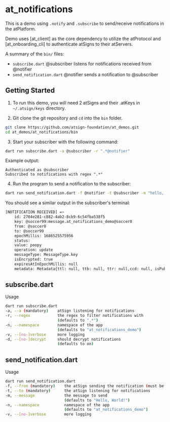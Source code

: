 # at_notifications

This is a demo using `.notify` and `.subscribe` to send/receive notifications in the atPlatform.

Demo uses [at_client] as the core dependency to utilize the atProtocol and [at_onboarding_cli] to authenticate atSigns to their atServers.

A summary of the `bin/` files:

- `subscribe.dart` @subscriber listens for notifications received from @notifier
- `send_notification.dart` @notifier sends a notification to @subscriber

## Getting Started

1. To run this demo, you will need 2 atSigns and their .atKeys in `~/.atsign/keys` directory.

2. Git clone the git repository and `cd` into the `bin` folder.

```sh
git clone https://github.com/atsign-foundation/at_demos.git
cd at_demos/at_notifications/bin
```

3. Start your subscriber with the following command:

```sh
dart run subscribe.dart -a @subscriber -r ".*@notifier"
```

Example output:

```
Authenticated as @subscriber
Subscribed to notifications with regex ".*"
```

4. Run the program to send a notification to the subscriber:

```sh
dart run send_notification.dart -f @notifier -t @subscriber -m "hello, world"
```

You should see a similar output in the subscriber's terminal:

```sh
[NOTIFICATION RECEIVED] =>
    id: 2704e281-c882-4ab2-8cb9-6c54fba538f5
    key: @soccer99:message.at_notifications_demo@soccer0
    from: @soccer0
    to: @soccer99
    epochMillis: 1686525575956
    status: 
    value: poopy
    operation: update
    messageType: MessageType.key
    isEncrypted: true
    expiresAtInEpochMillis: null
    metadata: Metadata{ttl: null, ttb: null, ttr: null,ccd: null, isPublic: false, isHidden: false, availableAt : null, expiresAt : null, refreshAt : null, createdAt : null, updatedAt : null, isBinary : false, isEncrypted : null, isCached : false, dataSignature: null, sharedKeyStatus: null, encryptedSharedKey: null, pubKeyCheckSum: null, encoding: null, encKeyName: null, encAlgo: null, ivNonce: 65NeBNKzEqksyeTS1Wbm+g==, skeEncKeyName: null, skeEncAlgo: null}
```

## subscribe.dart

Usage

```sh
dart run subscribe.dart
-a, --a (mandatory)    atSign listening for notifications
-r, --regex            the regex to filter notifications with
                       (defaults to ".*")
-n, --namespace        namespace of the app
                       (defaults to "at_notifications_demo")
-v, --[no-]verbose     more logging
-d, --[no-]decrypt     should decrypt notifications
                       (defaults to on)
```

## send_notification.dart

Usage

```sh
dart run send_notification.dart
-f, --from (mandatory)    the atSign sending the notification (must be authenticated with keys)
-t, --to (mandatory)      the atSign listening for notifications
-m, --message             the message to send
                          (defaults to "Hello, World!")
-n, --namespace           namespace of the app
                          (defaults to "at_notifications_demo")
-v, --[no-]verbose        more logging
```